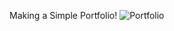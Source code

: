 Making a Simple Portfolio!
![Portfolio](https://files.rupom.live/static/media/img/Rupom-s-Portfolio.png)
